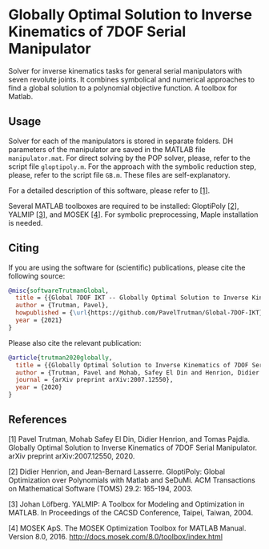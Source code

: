 Globally Optimal Solution to Inverse Kinematics of 7DOF Serial Manipulator
=====
Solver for inverse kinematics tasks for general serial manipulators with seven revolute joints.
It combines symbolical and numerical approaches to find a global solution to a polynomial objective function.
A toolbox for Matlab.

Usage
-----
Solver for each of the manipulators is stored in separate folders.
DH parameters of the manipulator are saved in the MATLAB file `manipulator.mat`.
For direct solving by the POP solver, please, refer to the script file `gloptipoly.m`.
For the approach with the symbolic reduction step, please, refer to the script file `GB.m`.
These files are self-explanatory.

For a detailed description of this software, please refer to [[1]](#1).

Several MATLAB toolboxes are required to be installed: GloptiPoly [[2]](#2), YALMIP [[3]](#3), and MOSEK [[4]](#4).
For symbolic preprocessing, Maple installation is needed.

Citing
-----
If you are using the software for (scientific) publications, please cite the following source:
```bibtex
@misc{softwareTrutmanGlobal,
  title = {{Global 7DOF IKT -- Globally Optimal Solution to Inverse Kinematics of 7DOF Serial Manipulator}},
  author = {Trutman, Pavel},
  howpublished = {\url{https://github.com/PavelTrutman/Global-7DOF-IKT}},
  year = {2021}
}
```
Please also cite the relevant publication:
```bibtex
@article{trutman2020globally,
  title = {{Globally Optimal Solution to Inverse Kinematics of 7DOF Serial Manipulator}},
  author = {Trutman, Pavel and Mohab, Safey El Din and Henrion, Didier and Pajdla, Tomas},
  journal = {arXiv preprint arXiv:2007.12550},
  year = {2020}
}
```

References
-----
<a id="1">[1]</a>
Pavel Trutman, Mohab Safey El Din, Didier Henrion, and Tomas Pajdla.
Globally Optimal Solution to Inverse Kinematics of 7DOF Serial Manipulator.
arXiv preprint arXiv:2007.12550, 2020.

<a id="2">[2]</a>
Didier Henrion, and Jean-Bernard Lasserre.
GloptiPoly: Global Optimization over Polynomials with Matlab and SeDuMi.
ACM Transactions on Mathematical Software (TOMS) 29.2: 165-194, 2003.

<a id="3">[3]</a>
Johan Löfberg.
YALMIP: A Toolbox for Modeling and Optimization in MATLAB.
In Proceedings of the CACSD Conference, Taipei, Taiwan, 2004.

<a id="4">[4]</a>
MOSEK ApS.
The MOSEK Optimization Toolbox for MATLAB Manual.
Version 8.0, 2016.
http://docs.mosek.com/8.0/toolbox/index.html
